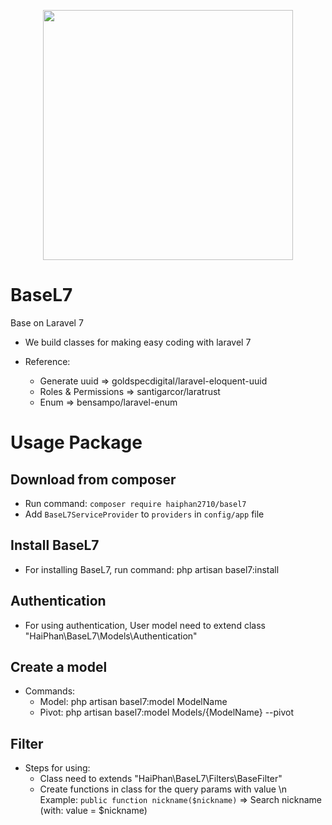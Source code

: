 <p align="center"><img src="https://res.cloudinary.com/dtfbvvkyp/image/upload/v1566331377/laravel-logolockup-cmyk-red.svg" width="400"></p>

# BaseL7
Base on Laravel 7

- We build classes for making easy coding with laravel 7

- Reference:
  + Generate uuid       => goldspecdigital/laravel-eloquent-uuid
  + Roles & Permissions => santigarcor/laratrust
  + Enum                => bensampo/laravel-enum

# Usage Package

## Download from composer

- Run command: `composer require haiphan2710/basel7`
- Add `BaseL7ServiceProvider` to `providers` in `config/app` file

## Install BaseL7

- For installing BaseL7, run command: php artisan basel7:install

## Authentication

- For using authentication, User model need to extend class "HaiPhan\BaseL7\Models\Authentication"

## Create a model

- Commands:
  + Model: php artisan basel7:model ModelName
  + Pivot: php artisan basel7:model Models/{ModelName} --pivot

## Filter

- Steps for using:
  + Class need to extends "HaiPhan\BaseL7\Filters\BaseFilter"
  + Create functions in class for the query params with value \n
    Example: `public function nickname($nickname)` => Search nickname (with: value = $nickname)
